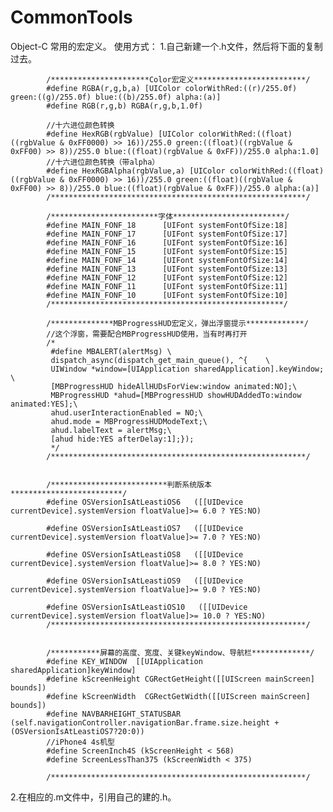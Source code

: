 # CommonTools
Object-C 常用的宏定义。
使用方式：
      1.自己新建一个.h文件，然后将下面的复制过去。

            /**********************Color宏定义*************************/
            #define RGBA(r,g,b,a) [UIColor colorWithRed:((r)/255.0f) green:((g)/255.0f) blue:((b)/255.0f) alpha:(a)]
            #define RGB(r,g,b) RGBA(r,g,b,1.0f)

            //十六进位颜色转换
            #define HexRGB(rgbValue) [UIColor colorWithRed:((float)((rgbValue & 0xFF0000) >> 16))/255.0 green:((float)((rgbValue & 0xFF00) >> 8))/255.0 blue:((float)(rgbValue & 0xFF))/255.0 alpha:1.0]
            //十六进位颜色转换（带alpha）
            #define HexRGBAlpha(rgbValue,a) [UIColor colorWithRed:((float)((rgbValue & 0xFF0000) >> 16))/255.0 green:((float)((rgbValue & 0xFF00) >> 8))/255.0 blue:((float)(rgbValue & 0xFF))/255.0 alpha:(a)]
            /*********************************************************/

            /************************字体*************************/
            #define MAIN_FONF_18      [UIFont systemFontOfSize:18]
            #define MAIN_FONF_17      [UIFont systemFontOfSize:17]
            #define MAIN_FONF_16      [UIFont systemFontOfSize:16]
            #define MAIN_FONF_15      [UIFont systemFontOfSize:15]
            #define MAIN_FONF_14      [UIFont systemFontOfSize:14]
            #define MAIN_FONF_13      [UIFont systemFontOfSize:13]
            #define MAIN_FONF_12      [UIFont systemFontOfSize:12]
            #define MAIN_FONF_11      [UIFont systemFontOfSize:11]
            #define MAIN_FONF_10      [UIFont systemFontOfSize:10]
            /****************************************************/

            /**************MBProgressHUD宏定义，弹出浮窗提示*************/
            //这个浮窗，需要配合MBProgressHUD使用，当有时再打开
            /*
             #define MBALERT(alertMsg) \
             dispatch_async(dispatch_get_main_queue(), ^{    \
             UIWindow *window=[UIApplication sharedApplication].keyWindow; \
             [MBProgressHUD hideAllHUDsForView:window animated:NO];\
             MBProgressHUD *ahud=[MBProgressHUD showHUDAddedTo:window animated:YES];\
             ahud.userInteractionEnabled = NO;\
             ahud.mode = MBProgressHUDModeText;\
             ahud.labelText = alertMsg;\
             [ahud hide:YES afterDelay:1];});
             */
            /*********************************************************/


            /**************************判断系统版本*************************/
            #define OSVersionIsAtLeastiOS6   ([[UIDevice currentDevice].systemVersion floatValue]>= 6.0 ? YES:NO)

            #define OSVersionIsAtLeastiOS7   ([[UIDevice currentDevice].systemVersion floatValue]>= 7.0 ? YES:NO)

            #define OSVersionIsAtLeastiOS8   ([[UIDevice currentDevice].systemVersion floatValue]>= 8.0 ? YES:NO)

            #define OSVersionIsAtLeastiOS9   ([[UIDevice currentDevice].systemVersion floatValue]>= 9.0 ? YES:NO)

            #define OSVersionIsAtLeastiOS10   ([[UIDevice currentDevice].systemVersion floatValue]>= 10.0 ? YES:NO)
            /*********************************************************/


            /***********屏幕的高度、宽度、关键keyWindow、导航栏*************/
            #define KEY_WINDOW  [[UIApplication sharedApplication]keyWindow]
            #define kScreenHeight CGRectGetHeight([[UIScreen mainScreen] bounds])
            #define kScreenWidth  CGRectGetWidth([[UIScreen mainScreen] bounds])
            #define NAVBARHEIGHT_STATUSBAR  (self.navigationController.navigationBar.frame.size.height + (OSVersionIsAtLeastiOS7?20:0))
            //iPhone4 4s机型
            #define ScreenInch4S (kScreenHeight < 568)
            #define ScreenLessThan375 (kScreenWidth < 375)

            /*********************************************************/


2.在相应的.m文件中，引用自己的建的.h。
